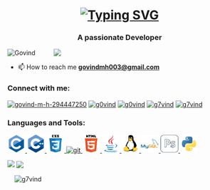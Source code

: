 <h1 align="center"><a href="https://git.io/typing-svg"><img src="https://readme-typing-svg.demolab.com?font=Fira+Code&size=40&duration=3000&pause=1000&center=true&vCenter=true&width=435&height=70&lines=Welcome+!!!;Hi+%F0%9F%91%8B%2C+I'm+GOVIND" alt="Typing SVG" /></a></h1>
<h3 align="center">A passionate Developer</h3>
<img align="right" width=400 src="https://images.squarespace-cdn.com/content/v1/5769fc401b631bab1addb2ab/1541580611624-TE64QGKRJG8SWAIUS7NS/ke17ZwdGBToddI8pDm48kPoswlzjSVMM-SxOp7CV59BZw-zPPgdn4jUwVcJE1ZvWQUxwkmyExglNqGp0IvTJZamWLI2zvYWH8K3-s_4yszcp2ryTI0HqTOaaUohrI8PI6FXy8c9PWtBlqAVlUS5izpdcIXDZqDYvprRqZ29Pw0o/coding-freak.gif">
<p align="left"> <img src="https://komarev.com/ghpvc/?username=g7vind&label=Profile%20views&color=0e75b6&style=flat" alt="Govind" height=50px /> </p>

- 📫 How to reach me **govindmh003@gmail.com**

<h3 align="left">Connect with me:</h3>
<p align="left">
<p align="left">
<a href="https://linkedin.com/in/govind-m-h-294447250" target="blank"><img align="center" src="https://raw.githubusercontent.com/rahuldkjain/github-profile-readme-generator/master/src/images/icons/Social/linked-in-alt.svg" alt="govind-m-h-294447250" height="30" width="40" /></a>
<a href="https://instagram.com/_.g_7_vind._" target="blank"><img align="center" src="https://raw.githubusercontent.com/rahuldkjain/github-profile-readme-generator/master/src/images/icons/Social/instagram.svg" alt="g0vind" height="30" width="40" /></a>
<a href="https://www.hackerrank.com/g0vind" target="blank"><img align="center" src="https://raw.githubusercontent.com/rahuldkjain/github-profile-readme-generator/master/src/images/icons/Social/hackerrank.svg" alt="g0vind" height="30" width="40" /></a>
<a href="https://www.leetcode.com/g7vind" target="blank"><img align="center" src="https://raw.githubusercontent.com/rahuldkjain/github-profile-readme-generator/master/src/images/icons/Social/leet-code.svg" alt="g7vind" height="30" width="40" /></a>
<a href="https://www.codewars.com/users/g7vind" target="blank"><img align="center" src="https://www.codewars.com/packs/assets/logo.f607a0fb.svg" alt="g7vind" height="30" width="40" /></a>
</p>
<h3 align="left">Languages and Tools:</h3>
<p align="left"> <a href="https://www.cprogramming.com/" target="_blank" rel="noreferrer"> <img src="https://raw.githubusercontent.com/devicons/devicon/master/icons/c/c-original.svg" alt="c" width="40" height="40"/> </a> <a href="https://www.w3schools.com/cpp/" target="_blank" rel="noreferrer"> <img src="https://raw.githubusercontent.com/devicons/devicon/master/icons/cplusplus/cplusplus-original.svg" alt="cplusplus" width="40" height="40"/> </a> <a href="https://www.w3schools.com/css/" target="_blank" rel="noreferrer"> <img src="https://raw.githubusercontent.com/devicons/devicon/master/icons/css3/css3-original-wordmark.svg" alt="css3" width="40" height="40"/> </a> <a href="https://git-scm.com/" target="_blank" rel="noreferrer"> <img src="https://www.vectorlogo.zone/logos/git-scm/git-scm-icon.svg" alt="git" width="40" height="40"/> </a> <a href="https://www.w3.org/html/" target="_blank" rel="noreferrer"> <img src="https://raw.githubusercontent.com/devicons/devicon/master/icons/html5/html5-original-wordmark.svg" alt="html5" width="40" height="40"/> </a> <a href="https://www.java.com" target="_blank" rel="noreferrer"> <img src="https://raw.githubusercontent.com/devicons/devicon/master/icons/java/java-original.svg" alt="java" width="40" height="40"/> </a> <a href="https://www.linux.org/" target="_blank" rel="noreferrer"> <img src="https://raw.githubusercontent.com/devicons/devicon/master/icons/linux/linux-original.svg" alt="linux" width="40" height="40"/> </a> <a href="https://www.mysql.com/" target="_blank" rel="noreferrer"> <img src="https://raw.githubusercontent.com/devicons/devicon/master/icons/mysql/mysql-original-wordmark.svg" alt="mysql" width="40" height="40"/> </a> <a href="https://www.photoshop.com/en" target="_blank" rel="noreferrer"> <img src="https://raw.githubusercontent.com/devicons/devicon/master/icons/photoshop/photoshop-line.svg" alt="photoshop" width="40" height="40"/> </a> <a href="https://www.python.org" target="_blank" rel="noreferrer"> <img src="https://raw.githubusercontent.com/devicons/devicon/master/icons/python/python-original.svg" alt="python" width="40" height="40"/> </a> </p>
<p><img height=200 align="left" src="https://github-readme-stats-git-masterrstaa-rickstaa.vercel.app/api/top-langs?username=g7vind&theme=tokyonight&layout=donut"/></p>
<p>&nbsp;<img height=200 align="center" src="https://github-readme-stats-git-masterrstaa-rickstaa.vercel.app/api?username=g7vind&theme=tokyonight&rank_icon=github"/></p>
<p><img align="center" src="https://github-readme-streak-stats.herokuapp.com/?user=g7vind&theme=tokyonight" alt="g7vind" /></p>
